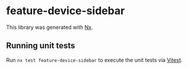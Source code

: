 # feature-device-sidebar

This library was generated with [Nx](https://nx.dev).

## Running unit tests

Run `nx test feature-device-sidebar` to execute the unit tests via [Vitest](https://vitest.dev/).
